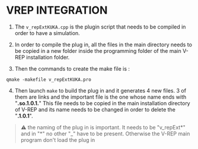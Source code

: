 # VREP INTEGRATION

1. The `v_repExtKUKA.cpp` is the plugin script that needs to be compiled in order to have a simulation.

2. In order to compile the plug in, all the files in the main directory needs to be copied in a new folder inside the programming folder of the main V-REP installation folder.

3. Then the commands to create the make file is : 

```shell
qmake -makefile v_repExtKUKA.pro
```

4. Then launch `make` to build the plug in and it generates 4 new files. 3 of them are links and the important file is the one whose name ends with "**.so.1.0.1.**" This file needs to be copied in the main installation directory of V-REP and its name needs to be changed in order to delete the "**.1.0.1**".

> :warning: the naming of the plug in is important. It needs to be "v_repExt\*" and in "\*" no other "\_" have to be present. Otherwise the V-REP main program don't load the plug in 

